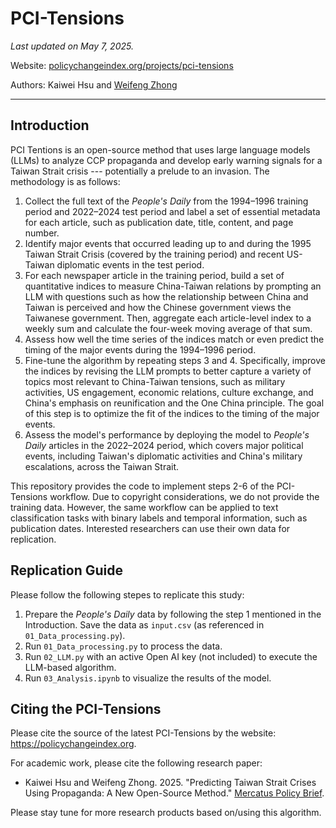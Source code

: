 # PCI-Tensions
_Last updated on May 7, 2025._

Website: [policychangeindex.org/projects/pci-tensions](https://policychangeindex.org/projects/pci-tensions)

Authors: Kaiwei Hsu and [Weifeng Zhong](https://www.weifengzhong.com)

---------------------------------------------

## Introduction

PCI Tentions is an open-source method that uses large language models (LLMs) to analyze CCP propaganda and develop early warning signals for a Taiwan Strait crisis --- potentially a prelude to an invasion. The methodology is as follows:

1. Collect the full text of the _People's Daily_ from the 1994–1996 training period and 2022–2024 test period and label a set of essential metadata for each article, such as publication date, title, content, and page number.
2. Identify major events that occurred leading up to and during the 1995 Taiwan Strait Crisis (covered by the training period) and recent US-Taiwan diplomatic events in the test period.
3. For each newspaper article in the training period, build a set of quantitative indices to measure China-Taiwan relations by prompting an LLM with questions such as how the relationship between China and Taiwan is perceived and how the Chinese government views the Taiwanese government.  Then, aggregate each article-level index to a weekly sum and calculate the four-week moving average of that sum.
4. Assess how well the time series of the indices match or even predict the timing of the major events during the 1994–1996 period.
5. Fine-tune the algorithm by repeating steps 3 and 4. Specifically, improve the indices by revising the LLM prompts to better capture a variety of topics most relevant to China-Taiwan tensions, such as military activities, US engagement, economic relations, culture exchange, and China's emphasis on reunification and the One China principle. The goal of this step is to optimize the fit of the indices to the timing of the major events.
6. Assess the model's performance by deploying the model to _People's Daily_ articles in the 2022–2024 period, which covers major political events, including Taiwan's diplomatic activities and China's military escalations, across the Taiwan Strait.

This repository provides the code to implement steps 2-6 of the PCI-Tensions workflow. Due to copyright considerations, we do not provide the training data. However, the same workflow can be applied to text classification tasks with binary labels and temporal information, such as publication dates. Interested researchers can use their own data for replication.

## Replication Guide

Please follow the following stepes to replicate this study:

1. Prepare the _People's Daily_ data by following the step 1 mentioned in the Introduction. Save the data as `input.csv` (as referenced in `01_Data_processing.py`).
2. Run `01_Data_processing.py` to process the data.
3. Run `02_LLM.py` with an active Open AI key (not included) to execute the LLM-based algorithm.
4. Run `03_Analysis.ipynb` to visualize the results of the model.

## Citing the PCI-Tensions

Please cite the source of the latest PCI-Tensions by the website: https://policychangeindex.org.

For academic work, please cite the following research paper:

- Kaiwei Hsu and Weifeng Zhong. 2025. "Predicting Taiwan Strait Crises Using Propaganda: A New Open-Source Method." [Mercatus Policy Brief](https://www.mercatus.org/research/policy-briefs/predicting-taiwan-strait-crises-using-propaganda-new-open-source-method).

Please stay tune for more research products based on/using this algorithm.

